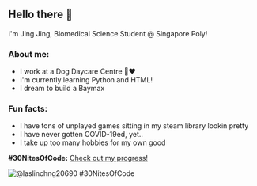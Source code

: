 ## Hello there 👋

I'm Jing Jing, Biomedical Science Student @ Singapore Poly!

<h3><strong>About me:</strong> </h1>
  <p>
    <ul>
      <li>I work at a Dog Daycare Centre 🐶❤️</li>
      <li>I'm currently learning Python and HTML!</li>
      <li>I dream to build a Baymax</li>
    </ul>
  </p>

<h3><strong>Fun facts:</strong></h3>
<p>
  <ul>
    <li>I have tons of unplayed games sitting in my steam library lookin pretty</li>
    <li>I have never gotten COVID-19ed, yet..</li>
    <li>I take up too many hobbies for my own good</li>
   </ul>
</p>

<p> <strong>#30NitesOfCode:</strong> <a href=https://www.codedex.io/@laslinchng20690/30-nites-of-code> Check out my progress!</a>
</p>
<img src="https://www.codedex.io/api/petStatus?user=laslinchng20690" alt="@laslinchng20690 #30NitesOfCode" data-canonical-src="https://www.codedex.io/api/petStatus?user=laslinchng20690" style="max-width: 100%;">
<!--
**fiddity/fiddity** is a ✨ _special_ ✨ repository because its `README.md` (this file) appears on your GitHub profile.

Here are some ideas to get you started:

- 🔭 I’m currently working on ...
- 🌱 I’m currently learning ...
- 👯 I’m looking to collaborate on ...
- 🤔 I’m looking for help with ...
- 💬 Ask me about ...
- 📫 How to reach me: ...
- 😄 Pronouns: ...
- ⚡ Fun fact: ...
-->
